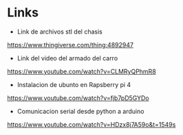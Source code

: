 # Links
- Link de archivos stl del chasis

https://www.thingiverse.com/thing:4892947

- Link del video del armado del carro

https://www.youtube.com/watch?v=CLMRyQPhmR8

- Instalacion de ubunto en Rapsberry pi 4

https://www.youtube.com/watch?v=fjb7pD5GYDo

- Comunicacion serial desde python a arduino

https://www.youtube.com/watch?v=HDzx8j7A59o&t=1549s
